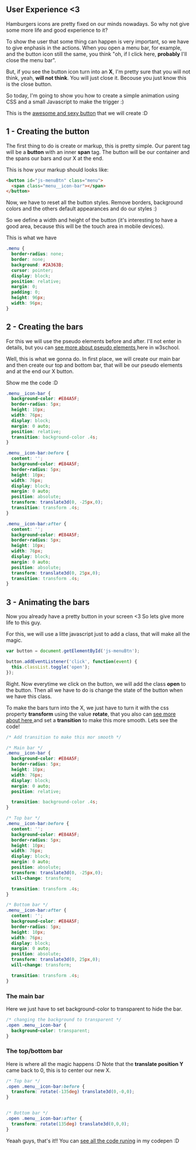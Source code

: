 
## User Experience <3

Hamburgers icons are pretty fixed on our minds nowadays. So why not give some
more life and good experience to it?

To show the user that some thing can happen is very important, so we have to give
enphasis in the actions. When you open a menu bar, for example, and the button
icon still the same, you think "oh, if I click here, **probably** I'll close the menu bar".

But, if you see the button icon turn into an **X**, I'm pretty sure that you will
not think, yeah, **will not think**. You will just close it. Becouse you just know
this is the close button.

So today, I'm going to show you how to create a simple animation using CSS and a
small Javascript to make the trigger :)

This is the <a href="http://codepen.io/andremendes/pen/qaeKMG"
  title="See the code in codepen" target="_blank">awesome and sexy button</a>
that we will create :D

## 1 - Creating the button

The first thing to do is create or markup, this is pretty simple. Our parent tag
will be a **button** with an inner **span** tag. The button will be our container
and the spans our bars and our X at the end.

This is how your markup should looks like:

```html
<button id="js-menuBtn" class="menu">
  <span class="menu__icon-bar"></span>
</button>
```

Now, we have to reset all the button styles. Remove borders, background colors and
the others default appearances and do our styles :)

So we define a width and height of the button (it's interesting to have a good
area, because this will be the touch area in mobile devices).

This is what we have

```css
.menu {
  border-radius: none;
  border: none;
  background: #2A363B;
  cursor: pointer;
  display: block;
  position: relative;
  margin: 0;
  padding: 0;
  height: 96px;
  width: 96px;
}
```

## 2 - Creating the bars

For this we will use the pseudo elements before and after.
I'll not enter in details, but you can
<a href="http://www.w3schools.com/css/css_pseudo_elements.asp" target="_blank"
  title="See about in w3school">
  see more about pseudo elements
</a>
here in w3school.

Well, this is what we gonna do. In first place, we will create our main bar and then
create our top and bottom bar, that will be our pseudo elements and at the end our X button.

Show me the code :D

```css
.menu__icon-bar {
  background-color: #E84A5F;
  border-radius: 5px;
  height: 10px;
  width: 76px;
  display: block;
  margin: 0 auto;
  position: relative;
  transition: background-color .4s;
}

.menu__icon-bar:before {
  content: '';
  background-color: #E84A5F;
  border-radius: 5px;
  height: 10px;
  width: 76px;
  display: block;
  margin: 0 auto;
  position: absolute;
  transform: translate3d(0, -25px,0);
  transition: transform .4s;
}

.menu__icon-bar:after {
  content: '';
  background-color: #E84A5F;
  border-radius: 5px;
  height: 10px;
  width: 76px;
  display: block;
  margin: 0 auto;
  position: absolute;
  transform: translate3d(0, 25px,0);
  transition: transform .4s;
}
```

## 3 - Animating the bars

Now you already have a pretty button in your screen <3 So lets give more life
to this guy.

For this, we will use a litte javascript just to add a class, that will make all
the magic.

```javascript
var button = document.getElementById('js-menuBtn');

button.addEventListener('click', function(event) {
  this.classList.toggle('open');
});
```

Right. Now everytime we click on the button, we will add the class **open** to the button.
Then all we have to do is change the state of the button when we have this
class.

To make the bars turn into the X, we just have to turn it with the css property
**transform** using the value **rotate**, that you also can
<a href="http://www.w3schools.com/cssref/css3_pr_transform.asp" target="_blank"
  title="See about in w3school">
  see more about here
</a>
and set a **transition** to make this more smooth. Lets see the code!


```css
/* Add transition to make this mor smooth */

/* Main bar */
.menu__icon-bar {
  background-color: #E84A5F;
  border-radius: 5px;
  height: 10px;
  width: 76px;
  display: block;
  margin: 0 auto;
  position: relative;

  transition: background-color .4s;
}

/* Top bar */
.menu__icon-bar:before {
  content: '';
  background-color: #E84A5F;
  border-radius: 5px;
  height: 10px;
  width: 76px;
  display: block;
  margin: 0 auto;
  position: absolute;
  transform: translate3d(0, -25px,0);
  will-change: transform;

  transition: transform .4s;
}

/* Bottom bar */
.menu__icon-bar:after {
  content: '';
  background-color: #E84A5F;
  border-radius: 5px;
  height: 10px;
  width: 76px;
  display: block;
  margin: 0 auto;
  position: absolute;
  transform: translate3d(0, 25px,0);
  will-change: transform;

  transition: transform .4s;
}
```

### The main bar

Here we just have to set background-color to transparent to hide the bar.

```css
/* changing the background to transparent */
.open .menu__icon-bar {
  background-color: transparent;
}
```

### The top/bottom bar

Here is where all the magic happens :D Note that the **translate position Y**
came back to 0, this is to center our new X.

```css
/* Top bar */
.open .menu__icon-bar:before {
  transform: rotate(-135deg) translate3d(0,-0,0);
}


/* Bottom bar */
.open .menu__icon-bar:after {
  transform: rotate(135deg) translate3d(0,0,0);
}
```


Yeaah guys, that's it!! You can <a href="http://codepen.io/andremendes/pen/qaeKMG"
  title="See the code in codepen" target="_blank">see all the code runing</a>
in my codepen :D


